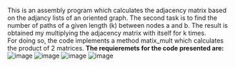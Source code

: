 This is an assembly program which calculates the adjacency matrix based on the adjancy lists of an oriented graph.
The second task is to find the number of paths of a given length (k) between nodes a and b. The result is obtained my multiplying the adjacency matrix with itself for k times.
<br> For doing so, the code implements a method matix_mult which calculates the product of 2 matrices.
**The requieremets for the code presented are:**
![image](https://github.com/adelp13/tema-ASC/assets/116973684/c3cc0272-07a5-4d24-879c-46c0b024fea0)
![image](https://github.com/adelp13/tema-ASC/assets/116973684/5a3bf79c-0046-4015-9202-6daceebc74ca)
![image](https://github.com/adelp13/tema-ASC/assets/116973684/59da9700-42bd-4c77-9385-6e137bf3c443)
![image](https://github.com/adelp13/tema-ASC/assets/116973684/e8b93922-86a3-4a0d-8316-7f41762517d3)


